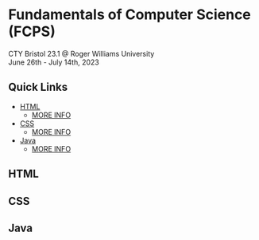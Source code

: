 # Fundamentals of Computer Science (FCPS) 
CTY Bristol 23.1 @ Roger Williams University <br>
June 26th - July 14th, 2023

## Quick Links 
- [HTML](https://github.com/alegnaaa-hd/fcps/tree/main/HTML%20%26%20CSS)
    - [MORE INFO](#html)
- [CSS](https://github.com/alegnaaa-hd/fcps/tree/main/HTML%20%26%20CSS/CSS)
    - [MORE INFO](#css)
- [Java](https://github.com/alegnaaa-hd/fcps/tree/main/Java)
    - [MORE INFO](#java)

## HTML

## CSS

## Java